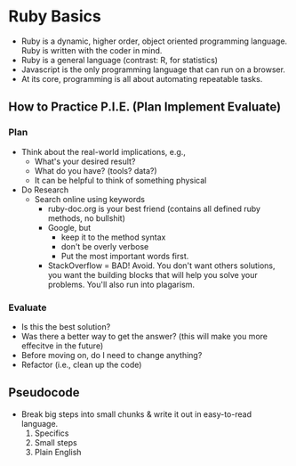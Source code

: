 
# Ruby Basics

* Ruby is a dynamic, higher order, object oriented programming language. Ruby is written with the coder in mind. 
* Ruby is a general language (contrast: R, for statistics)
* Javascript is the only programming language that can run on a browser.
* At its core, programming is all about automating repeatable tasks.

## How to Practice P.I.E. (Plan Implement Evaluate)

### Plan 
* Think about the real-world implications, e.g.,
  * What's your desired result?
  * What do you have? (tools? data?)
  * It can be helpful to think of something physical
* Do Research
  * Search online using keywords
    * ruby-doc.org is your best friend (contains all defined ruby methods, no bullshit)
    * Google, but 
    	* 	keep it to the method syntax 
    	*  don't be overly verbose
    	*  Put the most important words first.
    * StackOverflow = BAD! Avoid. You don't want others solutions, you want the building blocks that will help you solve your problems. You'll also run into plagarism.

### Evaluate
* Is this the best solution? 
* Was there a better way to get the answer? (this will make you more effecitve in the future)
* Before moving on, do I need to change anything?
* Refactor (i.e., clean up the code)

## Pseudocode
* Break big steps into small chunks & write it out in easy-to-read language.
  1. Specifics
  2. Small steps
  3. Plain English